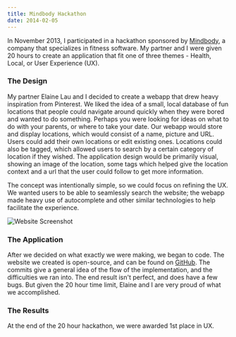 ```yaml
---
title: Mindbody Hackathon
date: 2014-02-05
---
```


In November 2013, I participated in a hackathon sponsored by [Mindbody](https://www.mindbodyonline.com), a company that specializes in fitness software. My partner and I were given 20 hours to create an application that fit one of three themes - Health, Local, or User Experience (UX).

### The Design

My partner Elaine Lau and I decided to create a webapp that drew heavy inspiration from Pinterest. We liked the idea of a small, local database of fun locations that people could navigate around quickly when they were bored and wanted to do something. Perhaps you were looking for ideas on what to do with your parents, or where to take your date. Our webapp would store and display locations, which would consist of a name, picture and URL. Users could add their own locations or edit existing ones. Locations could also be tagged, which allowed users to search by a certain category of location if they wished. The application design would be primarily visual, showing an image of the location, some tags which helped give the location context and a url that the user could follow to get more information.

The concept was intentionally simple, so we could focus on refining the UX. We wanted users to be able to seamlessly search the website; the webapp made heavy use of autocomplete and other similar technologies to help facilitate the experience.

![Website Screenshot](/images/posts/mindbody.png)

### The Application

After we decided on what exactly we were making, we began to code. The website we created is open-source, and can be found on [GitHub](https://github.com/ianmitchell/mindbody). The commits give a general idea of the flow of the implementation, and the difficulties we ran into. The end result isn't perfect, and does have a few bugs. But given the 20 hour time limit, Elaine and I are very proud of what we accomplished.

### The Results

At the end of the 20 hour hackathon, we were awarded 1st place in UX.
